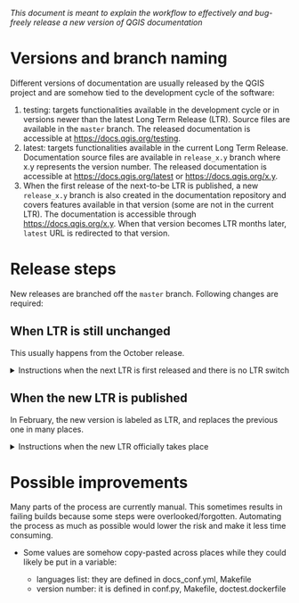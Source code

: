 _This document is meant to explain the workflow to effectively
and bug-freely release a new version of QGIS documentation_ 

# Versions and branch naming

Different versions of documentation are usually released by the QGIS project
and are somehow tied to the development cycle of the software:

1. testing: targets functionalities available in the development cycle
or in versions newer than the latest Long Term Release (LTR).
Source files are available in the `master` branch.
The released documentation is accessible at https://docs.qgis.org/testing.
1. latest: targets functionalities available in the current Long Term Release.
Documentation source files are available in `release_x.y` branch where x.y represents the version number.
The released documentation is accessible at https://docs.qgis.org/latest
or https://docs.qgis.org/x.y.
1. When the first release of the next-to-be LTR is published, a new `release_x.y` branch is also created
in the documentation repository and covers features available in that version (some are not in the current LTR).
The documentation is accessible through https://docs.qgis.org/x.y.
When that version becomes LTR months later, `latest` URL is redirected to that version.


# Release steps

New releases are branched off the `master` branch.
Following changes are required:

## When LTR is still unchanged
This usually happens from the October release.
<details>
  <summary>Instructions when the next LTR is first released and there is no LTR switch</summary>

### master branch
<details>

#### Before creating the new release branch
Following changes have to be done in `master` branch before you create the new release branch.
Otherwise, you will have to do the changes twice: in master and in the new branch.

- [ ] In [substitutions.txt](substitutions.txt) file, replace |CURRENT| value with the new version number
- [ ] In [docs_conf.yml](docs_conf.yml) file: add the new release number to the `version_list` parameter
- [ ] In [dependabot.yml](.github/dependabot.yml) file: Add label for backporting dependencies update to the new branch

You can now create the `release_x.y` branch in the [repository](https://github.com/qgis/QGIS-Documentation/branches), based on `master`.

#### After the new branch is created
- [ ] In [substitutions.txt](substitutions.txt) file:
  - [ ] Remove intermediate versions substitutions and their occurrences in the rst files
  - [ ] Add substitutions for the versions of the next LTR cycle that starts
        (e.g. if you just create the release_3.22 branch, you should add
        to the master branch substitutions for 3.24, 3.26 and 3.28)
</details>

### Current LTR branch
<details>

- [ ] In [docs_conf.yml](docs_conf.yml) file, add the new release number to the `version_list` parameter
</details>

### New release_x.y branch
<details>
New releases are branched off the `master` branch and thus require a set of changes.

- [ ] Ensure that changes to do in master before creating the new release branch are applied
- [ ] If not yet done, create the `release_x.y` branch in [the repository](https://github.com/qgis/QGIS-Documentation/branches), based on `master`
- [ ] Update the new branch, as follows:
  - [ ] In [conf.py](conf.py) file:
    - [ ] set the `version` value (in the form x.y)
    - [ ] set the html_context `isTesting` option to `False`
  - [ ] In [README.MD](README.MD) file, update the badges to point to the current branch instead of `master`,
    and current version instead of `testing`
  - [ ] In [Makefile](Makefile) file, set the `VERSION` number as in the conf.py file
  - [ ] In [doctest.dockerfile](doctest.dockerfile): set the project container to pull QGIS sources from (i.e. `x.y`)
  - [ ] In main [index.rst](docs/index.rst) file: replace `testing` with `x.y` in the Table Of Contents
</details>

### Repositories and project configuration
- [ ] ⚠️ Make sure that the [C++ API documentation](https://api.qgis.org/api) of the new version is available
  (normally done automatically during software release steps)
- [ ] ⚠️ Make sure that the [PyQGIS documentation](https://qgis.org/pyqgis) of the new version is available.
  This may require update of the `current_stable` value in [pyqgis_conf.yml](https://github.com/qgis/pyqgis/blob/master/pyqgis_conf.yml).
- [ ] Add new labels to triage issues and pull requests: `backport <new_branch>`, new target versions
- [ ] Create a new milestone for the new cycle of LTR that starts
- [ ] Reference the new version in the [docs index page](https://www.qgis.org/resources/hub/#documentation) of QGIS main website.
  Source file is available at [hub.md](https://github.com/qgis/QGIS-Website/blob/main/content/resources/hub.md)

### Server
- [ ] Update commands to publish the new version (in English, as html, zip and pdf)
  and avoid redirecting it to testing
</details>


## When the new LTR is published
In February, the new version is labeled as LTR, and replaces the previous one in many places.
<details>
  <summary>Instructions when the new LTR officially takes place</summary>

### Old LTR branch 
<details>

- [ ] In [conf.py](conf.py) file: set the html_context `outdated` option to `True`
- [ ] Pull translations for all languages from transifex (see instructions in [README](README.md) file)
- [ ] Build the docs one more time

</details>

### New LTR branch 
<details>

- [ ] In [docs_conf.yml](docs_conf.yml) file: add target languages to the `supported_languages` parameter.
  These are the languages that will be published in the documentation.
  A threshold of 5% is currently applied to candidates.
- [ ] In [docker-world.sh](docker-world.sh) file: complete the `langs` variable with the supported languages
- [ ] In the [Makefile](Makefile): add the supported languages to the `LANGUAGES` parameter
- [ ] Copy the [locale](locale) folder from the old LTR branch to the new LTR branch
- [ ] Generate new English source files (see instructions in [README](README.md) file)
</details>

### Transifex platform
<details>
Translated versions are available only for long term releases and only the active LTR
is being translated. So when a new LTR is published, we disconnect the old one and connect the new one.

- [ ] ⚠️ Make sure that the translated files from the old LTR branch have been correctly pasted
  to the new LTR branch
- [ ] Link the new LTR branch to the QGIS-Documentation project
  ([read docs on Transifex](https://help.transifex.com/en/articles/6265125-github-via-transifex-ui))
- [ ] If the connection above does not correctly proceed and update files in the transifex platform,
  see workaround instructions in [README](README.md) file
</details>

### master branch
<details>

- [ ] In [fix_versions.sh](scripts/fix_versions.sh) file:
  - [ ] add the old LTR number to the `DEPRECATED` parameter
  - [ ] add the new LTR number to the `DOCVERSIONS` parameter
- [ ] In [pofiles.yml](.github/workflows/pofiles.yml): update branch to the new LTR branch in order
  to generate updated English \*.po source files to push to Transifex
- [ ] In [pull_minimize_translations.yml](.github/workflows/pull_minimize_translations.yml): update target_branch
  to the new LTR branch in which to pull translations from Transifex
- [ ] In [translation_statistics.yml](.github/workflows/translation_statistics.yml): update target_branch
  to the branch(es) in which to generate translation statistics
- [ ] In [dependabot.yml](.github/dependabot.yml) file: Remove label for backporting dependencies update to the old LTR version
</details>

### Repository and project configuration
<details>
  
- [ ] Update the [docs index page](https://www.qgis.org/resources/hub/#documentation).
  Source file is available [hub.md](https://github.com/qgis/QGIS-Website/blob/main/content/resources/hub.md)
  - [ ] Reference the new version as current LTR
  - [ ] Move the old lTR under the "archived releases" tab.

</details>

### Server
<details>

- [ ] Redirect `latest` URL to the new LTR pages
- [ ] Update commands to publish the new version (in released languages, as html, zip and pdf)
</details>

</details>

# Possible improvements
Many parts of the process are currently manual. This sometimes results in failing builds because
some steps were overlooked/forgotten.
Automating the process as much as possible would lower the risk and make it less time consuming.

* Some values are somehow copy-pasted across places while they could likely be put in a variable: 

  * languages list: they are defined in docs_conf.yml, Makefile
  * version number: it is defined in conf.py, Makefile, doctest.dockerfile
